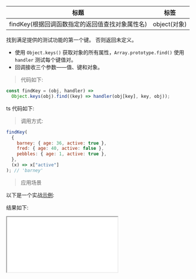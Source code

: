 | 标题                                            | 标签         |
| ----------------------------------------------- | ------------ |
| findKey(根据回调函数指定的返回值查找对象属性名) | object(对象) |

找到满足提供的测试功能的第一个键。 否则返回未定义。

- 使用 `Object.keys()` 获取对象的所有属性，`Array.prototype.find()` 使用 `handler` 测试每个键值对。
- 回调接收三个参数——值、键和对象。

> 代码如下:

```js
const findKey = (obj, handler) =>
  Object.keys(obj).find((key) => handler(obj[key], key, obj));
```

ts 代码如下:

<div class="code-editor" data-url="codes/javascript/ts/find-key.ts" data-language="typescript"></div>

> 调用方式:

```js
findKey(
  {
    barney: { age: 36, active: true },
    fred: { age: 40, active: false },
    pebbles: { age: 1, active: true },
  },
  (x) => x["active"]
); // 'barney'
```

> 应用场景

以下是一个实战<a href="codes/javascript/html/find-key.html" target="_blank" rel="noopener noreferrer">示例</a>:

<div class="code-editor" data-url="codes/javascript/html/find-key.html" data-language="html"></div>

结果如下:

<iframe src="codes/javascript/html/find-key.html"></iframe>
